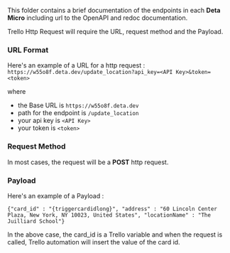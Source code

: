 This folder contains a brief documentation of the endpoints in each **Deta Micro** including url to the OpenAPI and redoc documentation.

Trello Http Request will require the URL, request method and the Payload.

### URL Format

Here's an example of a URL for a http request :
`https://w55o8f.deta.dev/update_location?api_key=<API Key>&token=<token>`

where

- the Base URL is `https://w55o8f.deta.dev`
- path for the endpoint is `/update_location`
- your api key is `<API Key>`
- your token is `<token>`

### Request Method

In most cases, the request will be a **POST** http request.

### Payload

Here's an example of a Payload :

`{"card_id" : "{triggercardidlong}", "address" : "60 Lincoln Center Plaza, New York, NY 10023, United States", "locationName" : "The Juilliard School"}`

In the above case, the card_id is a Trello variable and when the request is called, Trello automation will insert the value of the card id.
